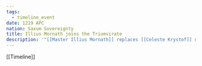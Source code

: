 ```yaml
---
tags:
  - timeline_event
date: 1219 APC
nation: Saxum Sovereignty
title: Illius Mornath joins the Triumvirate
description: '"[[Master Illius Mornath]] replaces [[Celeste Krystof]] on [[The Saxum Triumvirate]]"'
---
```

[[Timeline]]